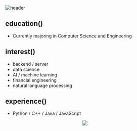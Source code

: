 <!--### Hello World! 👋-->

![header](https://capsule-render.vercel.app/api?type=transparent&color=84C5DC&height=70&section=header&text=def%20__init__(self):&fontSize=40&fontColor=84C5DC)

## education()
- Currently majoring in Computer Science and Engineering

## interest()
- backend / server
- data science
- AI / machine learning
- financial engineering
- natural language processing

## experience()
- Python / C++ / Java / JavaScript

<p align="center">
  <img src="https://github-readme-stats.vercel.app/api/top-langs/?username=kmin1231&layout=compact" />
</p>

<!--return kmin1231-->

<!--
**kmin1231/kmin1231** is a ✨ _special_ ✨ repository because its `README.md` (this file) appears on your GitHub profile.

Here are some ideas to get you started:

- 🔭 I’m currently working on ...
- 🌱 I’m currently learning ...
- 👯 I’m looking to collaborate on ...
- 🤔 I’m looking for help with ...
- 💬 Ask me about ...
- 📫 How to reach me: ...
- 😄 Pronouns: ...
- ⚡ Fun fact: ...
-->
